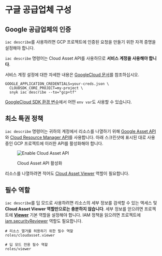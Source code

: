 # 구글 공급업체 구성

## Google 공급업체의 인증

`iac describe`를 사용하려면 GCP 프로젝트에 인증된 요청을 만들기 위한 자격 증명을 설정해야 합니다.

`iac describe` 명령어는 Cloud Asset API를 사용하므로 **서비스 계정을 사용해야 합니다**.

서비스 계정 설정에 대한 자세한 내용은 [GoogleCloud 문서](https://cloud.google.com/docs/authentication/production)를 참조하십시오.

```
GOOGLE_APPLICATION_CREDENTIALS=your-creds.json \
  CLOUDSDK_CORE_PROJECT=my-project \
  snyk iac describe --to="gcp+tf"
```

[GoogleCloud SDK 환경 변수](https://cloud.google.com/sdk/docs/properties#setting_properties_via_environment_variables)에서 어떤 `env var`도 사용할 수 있습니다.

## 최소 특권 정책 <a href="#least-privileged-policy" id="least-privileged-policy"></a>

`iac describe` 명령어는 귀하의 계정에서 리소스를 나열하기 위해 [Google Asset API](https://console.cloud.google.com/apis/api/cloudasset.googleapis.com/overview)와 [Cloud Resource Manager API](https://console.cloud.google.com/marketplace/product/google/cloudresourcemanager.googleapis.com)를 사용합니다. 아래 스크린샷에 표시된 대로 사용 중인 GCP 프로젝트에 이러한 API를 활성화해야 합니다.

<figure><img src="https://docs.driftctl.com/assets/images/enable_api-dffb8e57a0ce1c667527ede14b2728df.png" alt="Enable Cloud Asset API"><figcaption><p>Cloud Asset API 활성화</p></figcaption></figure>

리소스를 나열하려면 적어도 [Cloud Asset Viewer](https://cloud.google.com/iam/docs/understanding-roles#cloud-asset-roles) 역할이 필요합니다.

## **필수 역할**

`iac describe`를 딥 모드로 사용하려면 리소스의 세부 정보를 검색할 수 있는 액세스 및 **Cloud Asset Viewer 역할만으로는 충분하지 않습니다**. 세부 정보를 얻으려면 프로젝트에 [**Viewer**](https://cloud.google.com/iam/docs/understanding-roles#basic-definitions) 기본 역할을 설정해야 합니다. IAM 정책을 읽으려면 프로젝트에 [iam.securityReviewer](https://cloud.google.com/iam/docs/understanding-roles#iam-roles) 역할도 필요합니다.

```
# 리소스 열거를 허용하기 위한 필수 역할
roles/cloudasset.viewer

# 딥 모드 전용 필수 역할
roles/viewer
```